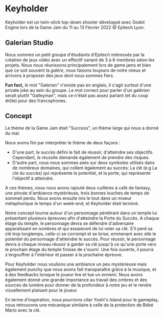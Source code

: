 # Keyholder
Keyholder est un twin-stick top-down shooter développé avec Godot Engine lors de la Game Jam du 11 au 13 Février 2022 @ Epitech Lyon.

## Galerian Studio
Nous sommes un petit groupe d'étudiants d'Epitech intéressés par la création de jeux vidéo avec un effectif variant de 3 à 6 membres selon les projets.
Nous nous réunissons principalement lors de game jams et bien que ce soit souvent la *galère*, nous faisons toujours de notre mieux et arrivons à proposer des jeux dont nous sommes fiers.

**Fun fact,** le mot "Galerian" n'existe pas en anglais, il s'agit surtout d'une private joke au sein du groupe. Le mot correct pour parler d'un galérien serait plutôt "Galleyman", mais ce n'était pas assez parlant (et du coup drôle) pour des francophones.

## Concept

Le thème de la Game Jam était "Success", un thème large qui nous a donné du mal.

Nous avons fini par interpréter le thème de deux façons :
- D'une part, le succès défini le fait de réussir, d'atteindre ses objectifs. Cependant, la réussite demande également de prendre des risques.
- D'autre part, nous nous sommes axés sur deux symboles utilisés dans de nombreux domaines, qui collent également au succès: La clé (e.g La clé du succès) qui représente le potentiel, et la porte, qui représente l'objectif à atteindre. 

A ces thèmes, nous nous avons rajouté deux cuillères à café de fantasy, une pincée d'ambiance mystérieuse, trois bonnes louches de temps de sommeil perdu. Nous avons ensuite mis le tout dans un mixeur métaphorique le temps d'un week-end, et Keyholder était terminé.  

Notre concept tourne autour d'un personnage pénétrant dans un temple lui présentant plusieurs épreuves afin d'atteindre la Porte du Succès. A chaque étage du temple, le personnage devra se défendre d'adversaire apparaîssant en nombres et qui essaieront de lui voler sa clé. S'il perd sa clé trop longtemps, celle-ci se corrompt et se brise, emmenant avec elle le potentiel du personnage d'atteindre le succès. Pour réussir, le personnage devra à chaque niveau réussir à garder sa clé jusqu'à ce qu'une porte vers le prochain étage du temple finisse de s'ouvrir. Une fois ouverte, il pourra s'engouffrer à l'intérieur et passer à la prochaine épreuve.

Pour Keyholder nous voulions une ambiance un peu mystérieuse mais également punchy que nous avons fait transparaître grâce à la musique, et à des feedbacks lorsque le joueur tire et tue un ennemi. Nous avons également donné une grande importance au travail des ombres et des sources de lumière pour donner de la profondeur à notre jeu et le rendre visuellement plaisant pour le joueur.

En terme d'inspiration, nous pourrions citer Yoshi's Island pour le gameplay, nous retrouvons une mécanique similaire à celle de la protection de Bébé Mario avec la clé. 
